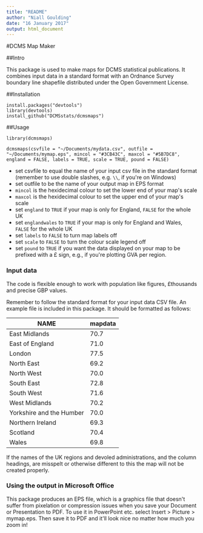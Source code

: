 ```yaml
---
title: "README"
author: "Niall Goulding"
date: "16 January 2017"
output: html_document
---
```


#DCMS Map Maker

##Intro

This package is used to make maps for DCMS statistical publications. It combines input data in a standard format with an Ordnance Survey boundary line shapefile distributed under the Open Government License.

##Installation

~~~~
install.packages("devtools")
library(devtools)
install_github("DCMSstats/dcmsmaps")
~~~~

##Usage

~~~~
library(dcmsmaps)

dcmsmaps(csvfile = "~/Documents/mydata.csv", outfile = "~/Documents/mymap.eps", mincol = "#3CB43C", maxcol = "#5B7DC8", england = FALSE, labels = TRUE, scale = TRUE, pound = FALSE)
~~~~

* set csvfile to equal the name of your input csv file in the standard format (remember to use double slashes, e.g. `\\`, if you're on Windows)
* set outfile to be the name of your output map in EPS format
* `mincol` is the hexidecimal colour to set the lower end of your map's scale
* `maxcol` is the hexidecimal colour to set the upper end of your map's scale
* set `england` to `TRUE` if your map is only for England, `FALSE` for the whole UK
* set `englandwales` to `TRUE` if your map is only for England and Wales, `FALSE` for the whole UK
* set `labels` to `FALSE` to turn map labels off
* set `scale` to `FALSE` to turn the colour scale legend off
* set `pound` to `TRUE` if you want the data displayed on your map to be prefixed with a £ sign, e.g., if you're plotting GVA per region.

### Input data

The code is flexible enough to work with population like figures, £thousands and precise GBP values.

Remember to follow the standard format for your input data CSV file. An example file is included in this package. It should be formatted as follows:

| NAME                     | mapdata |
|--------------------------|---------|
| East Midlands            | 70.7    |
| East of England          | 71.0    |
| London                   | 77.5    |
| North East               | 69.2    |
| North West               | 70.0    |
| South East               | 72.8    |
| South West               | 71.6    |
| West Midlands            | 70.2    |
| Yorkshire and the Humber | 70.0    |
| Northern Ireland         | 69.3    |
| Scotland                 | 70.4    |
| Wales                    | 69.8    |

If the names of the UK regions and devoled administrations, and the column headings, are misspelt or otherwise different to this the map will not be created properly.

### Using the output in Microsoft Office

This package produces an EPS file, which is a graphics file that doesn't suffer from pixelation or compression issues when you save your Document or Presentation to PDF. To use it in PowerPoint etc. select Insert > Picture > mymap.eps. Then save it to PDF and it'll look nice no matter how much you zoom in!






